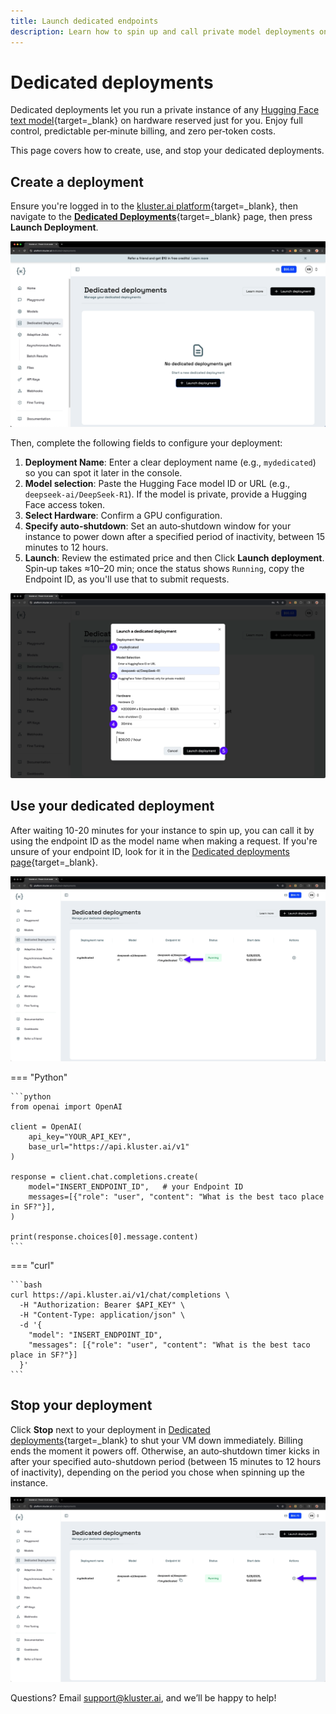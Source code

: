 ```yaml
---
title: Launch dedicated endpoints
description: Learn how to spin up and call private model deployments on kluster.ai with predictable per hour pricing.
---
```


# Dedicated deployments

Dedicated deployments let you run a private instance of any [Hugging Face text model](https://huggingface.co/models){target=\_blank} on hardware reserved just for you. Enjoy full control, predictable per‑minute billing, and zero per‑token costs.

This page covers how to create, use, and stop your dedicated deployments.

## Create a deployment

Ensure you're logged in to the [kluster.ai platform](https://platform.kluster.ai){target=\_blank}, then navigate to the [**Dedicated Deployments**](https://platform.kluster.ai/dedicated-deployments){target=\_blank} page, then press **Launch Deployment**.

![Launch deployment](/images/get-started/dedicated-endpoints/dedicated-1.webp)

Then, complete the following fields to configure your deployment:

1. **Deployment Name**: Enter a clear deployment name (e.g., `mydedicated`) so you can spot it later in the console.
2. **Model selection**: Paste the Hugging Face model ID or URL (e.g., `deepseek-ai/DeepSeek-R1`). If the model is private, provide a Hugging Face access token.
3. **Select Hardware**: Confirm a GPU configuration.
4. **Specify auto-shutdown**: Set an auto‑shutdown window for your instance to power down after a specified period of inactivity, between 15 minutes to 12 hours. 
4. **Launch**: Review the estimated price and then Click **Launch deployment**. Spin‑up takes ≈10–20 min; once the status shows `Running`, copy the Endpoint ID, as you'll use that to submit requests. 

![Configure deployment](/images/get-started/dedicated-endpoints/dedicated-2.webp)


## Use your dedicated deployment

After waiting 10-20 minutes for your instance to spin up, you can call it by using the endpoint ID as the model name when making a request. If you're unsure of your endpoint ID, look for it in the [Dedicated deployments page](https://platform.kluster.ai/dedicated-deployments){target=\_blank}.

![Copy endpoint ID](/images/get-started/dedicated-endpoints/dedicated-3.webp)

=== "Python"

    ```python
    from openai import OpenAI

    client = OpenAI(
        api_key="YOUR_API_KEY",
        base_url="https://api.kluster.ai/v1"
    )

    response = client.chat.completions.create(
        model="INSERT_ENDPOINT_ID",   # your Endpoint ID
        messages=[{"role": "user", "content": "What is the best taco place in SF?"}],
    )

    print(response.choices[0].message.content)
    ```

=== "curl"

    ```bash
    curl https://api.kluster.ai/v1/chat/completions \
      -H "Authorization: Bearer $API_KEY" \
      -H "Content-Type: application/json" \
      -d '{
        "model": "INSERT_ENDPOINT_ID",
        "messages": [{"role": "user", "content": "What is the best taco place in SF?"}]
      }'
    ```

## Stop your deployment

Click **Stop** next to your deployment in [Dedicated deployments](https://platform.kluster.ai/dedicated-deployments){target=\_blank} to shut your VM down immediately. Billing ends the moment it powers off. Otherwise, an auto‑shutdown timer kicks in after your specified auto-shutdown period (between 15 minutes to 12 hours of inactivity), depending on the period you chose when spinning up the instance. 

![Stop deployment](/images/get-started/dedicated-endpoints/dedicated-4.webp)

Questions? Email [support@kluster.ai](mailto:support@kluster.ai), and we’ll be happy to help!
